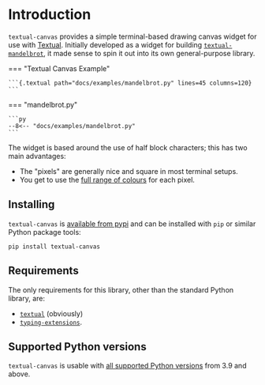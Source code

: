 # Introduction

`textual-canvas` provides a simple terminal-based drawing canvas widget for
use with [Textual](https://textual.textualize.io/). Initially developed as a
widget for building
[`textual-mandelbrot`](https://github.com/davep/textual-mandelbrot), it made
sense to spin it out into its own general-purpose library.

=== "Textual Canvas Example"

    ```{.textual path="docs/examples/mandelbrot.py" lines=45 columns=120}
    ```

=== "mandelbrot.py"

    ```py
    --8<-- "docs/examples/mandelbrot.py"
    ```

The widget is based around the use of half block characters; this has two
main advantages:

- The "pixels" are generally nice and square in most terminal setups.
- You get to use the [full range of
  colours](https://textual.textualize.io/api/color/) for each pixel.

## Installing

`textual-canvas` is [available from pypi](https://pypi.org/project/textual-canvas/)
and can be installed with `pip` or similar Python package tools:

```shell
pip install textual-canvas
```

## Requirements

The only requirements for this library, other than the standard Python
library, are:

- [`textual`](https://textual.textualize.io/) (obviously)
- [`typing-extensions`](https://typing-extensions.readthedocs.io/en/latest/#).

## Supported Python versions

`textual-canvas` is usable with [all supported Python
versions](https://devguide.python.org/versions/) from 3.9 and above.

[//]: # (index.md ends here)
